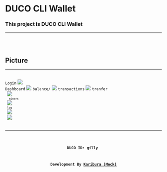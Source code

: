 # DUCO CLI Wallet

<h3>This project is DUCO CLI Wallet</h3>
<hr><br>

 
  <br>
<h2>Picture</h2><hr><br>
<code>Login</code>
<img src="http://alsthewell.ezyro.com/login.png"><br>
<code>Dashboard</code>
<img src="http://alsthewell.ezyro.com/dashboard.png">
<code>balance/</code>
<img src="http://alsthewell.ezyro.com/balance.png">
  <code>transactions</code>
<img src="https://scontent.fbkk6-1.fna.fbcdn.net/v/t1.15752-9/241265403_1056561038421229_5366197623921441088_n.png?_nc_cat=110&ccb=1-5&_nc_sid=ae9488&_nc_ohc=XdCYghvG5RQAX8GGDp3&_nc_ht=scontent.fbkk6-1.fna&oh=ca0ac6cf87594661e7ec23893f328efb&oe=615C809D">
<code>tranfer<code>
 <img src="https://scontent.fbkk6-1.fna.fbcdn.net/v/t1.15752-9/240578696_1724755814386798_8279874893321469379_n.png?_nc_cat=105&ccb=1-5&_nc_sid=ae9488&_nc_ohc=7t2txwZf68cAX9jvUbO&_nc_ht=scontent.fbkk6-1.fna&oh=124b3111d435720666bf839135905428&oe=615D061F">
  <code>miners</code>
 <img src="https://scontent.fbkk6-1.fna.fbcdn.net/v/t1.15752-9/240762461_1131287657401365_5543061372751871032_n.png?_nc_cat=102&ccb=1-5&_nc_sid=ae9488&_nc_ohc=ZdLwXTcFdsQAX8-MMHD&_nc_ht=scontent.fbkk6-1.fna&oh=8a8ef684af0b979753c0ee356c57497a&oe=615E1B5D">
 <code>log</code>
 <img src="http://alsthewell.ezyro.com/log1.png">
 <img src="http://alsthewell.ezyro.com/log2.png">

  <hr><br>
<h3 align="center">DUCO ID: gilly </h3>  
<h3 align="center">Development By <a href="https://github.com/Karibura-Cyber">Karibura (Meck)</a></h3>
